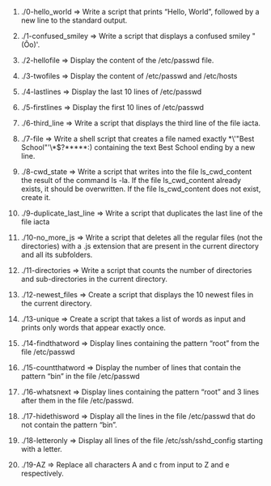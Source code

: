 1. ./0-hello_world => Write a script that prints “Hello, World”, followed by a new line to the standard output.

2. ./1-confused_smiley => Write a script that displays a confused smiley "(Ôo)'.

3. ./2-hellofile => Display the content of the /etc/passwd file.

4. ./3-twofiles => Display the content of /etc/passwd and /etc/hosts

5. ./4-lastlines => Display the last 10 lines of /etc/passwd

6. ./5-firstlines => Display the first 10 lines of /etc/passwd

7. ./6-third_line => Write a script that displays the third line of the file iacta.

8. ./7-file => Write a shell script that creates a file named exactly \*\\'"Best School"\'\\*$\?\*\*\*\*\*:) containing the text Best School ending by a new line.

9. ./8-cwd_state => Write a script that writes into the file ls_cwd_content the result of the command ls -la. If the file ls_cwd_content already exists, it should be overwritten. If the file ls_cwd_content does not exist, create it.

10. ./9-duplicate_last_line => Write a script that duplicates the last line of the file iacta

11. ./10-no_more_js => Write a script that deletes all the regular files (not the directories) with a .js extension that are present in the current directory and all its subfolders.

12. ./11-directories => Write a script that counts the number of directories and sub-directories in the current directory.

13. ./12-newest_files => Create a script that displays the 10 newest files in the current directory.

14. ./13-unique => Create a script that takes a list of words as input and prints only words that appear exactly once.

15. ./14-findthatword => Display lines containing the pattern “root” from the file /etc/passwd

16. ./15-countthatword => Display the number of lines that contain the pattern “bin” in the file /etc/passwd

17. ./16-whatsnext => Display lines containing the pattern “root” and 3 lines after them in the file /etc/passwd.

18. ./17-hidethisword => Display all the lines in the file /etc/passwd that do not contain the pattern “bin”.

19. ./18-letteronly => Display all lines of the file /etc/ssh/sshd_config starting with a letter.

20. ./19-AZ => Replace all characters A and c from input to Z and e respectively.
